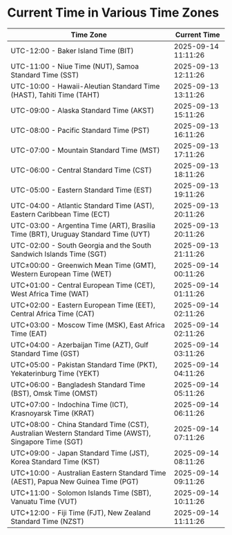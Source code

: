 # Current Time in Various Time Zones

| Time Zone | Current Time |
|-----------|--------------|
| UTC-12:00 - Baker Island Time (BIT) | 2025-09-14 11:11:26 |
| UTC-11:00 - Niue Time (NUT), Samoa Standard Time (SST) | 2025-09-13 12:11:26 |
| UTC-10:00 - Hawaii-Aleutian Standard Time (HAST), Tahiti Time (TAHT) | 2025-09-13 13:11:26 |
| UTC-09:00 - Alaska Standard Time (AKST) | 2025-09-13 15:11:26 |
| UTC-08:00 - Pacific Standard Time (PST) | 2025-09-13 16:11:26 |
| UTC-07:00 - Mountain Standard Time (MST) | 2025-09-13 17:11:26 |
| UTC-06:00 - Central Standard Time (CST) | 2025-09-13 18:11:26 |
| UTC-05:00 - Eastern Standard Time (EST) | 2025-09-13 19:11:26 |
| UTC-04:00 - Atlantic Standard Time (AST), Eastern Caribbean Time (ECT) | 2025-09-13 20:11:26 |
| UTC-03:00 - Argentina Time (ART), Brasília Time (BRT), Uruguay Standard Time (UYT) | 2025-09-13 20:11:26 |
| UTC-02:00 - South Georgia and the South Sandwich Islands Time (SGT) | 2025-09-13 21:11:26 |
| UTC±00:00 - Greenwich Mean Time (GMT), Western European Time (WET) | 2025-09-14 00:11:26 |
| UTC+01:00 - Central European Time (CET), West Africa Time (WAT) | 2025-09-14 01:11:26 |
| UTC+02:00 - Eastern European Time (EET), Central Africa Time (CAT) | 2025-09-14 02:11:26 |
| UTC+03:00 - Moscow Time (MSK), East Africa Time (EAT) | 2025-09-14 02:11:26 |
| UTC+04:00 - Azerbaijan Time (AZT), Gulf Standard Time (GST) | 2025-09-14 03:11:26 |
| UTC+05:00 - Pakistan Standard Time (PKT), Yekaterinburg Time (YEKT) | 2025-09-14 04:11:26 |
| UTC+06:00 - Bangladesh Standard Time (BST), Omsk Time (OMST) | 2025-09-14 05:11:26 |
| UTC+07:00 - Indochina Time (ICT), Krasnoyarsk Time (KRAT) | 2025-09-14 06:11:26 |
| UTC+08:00 - China Standard Time (CST), Australian Western Standard Time (AWST), Singapore Time (SGT) | 2025-09-14 07:11:26 |
| UTC+09:00 - Japan Standard Time (JST), Korea Standard Time (KST) | 2025-09-14 08:11:26 |
| UTC+10:00 - Australian Eastern Standard Time (AEST), Papua New Guinea Time (PGT) | 2025-09-14 09:11:26 |
| UTC+11:00 - Solomon Islands Time (SBT), Vanuatu Time (VUT) | 2025-09-14 10:11:26 |
| UTC+12:00 - Fiji Time (FJT), New Zealand Standard Time (NZST) | 2025-09-14 11:11:26 |
